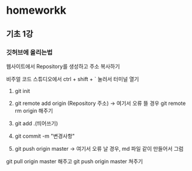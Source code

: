 # homeworkk

## 기초 1강

### 깃허브에 올리는법

웹사이트에서 Repository를 생성하고 주소 복사하기

비주얼 코드 스튜디오에서 ctrl + shift + ` 눌러서 터미널 열기

1. git init

2. git remote add origin (Repository 주소)
-> 여기서 오류 뜰 경우 git remote rm origin 해주기

3. git add .(띄어쓰기)

4. git commit -m "변경사항"

5. git push origin master
-> 여기서 오류 날 경우, md 파일 같이 만들어서 그럼

git pull origin master 해주고 git push origin master 쳐주기
